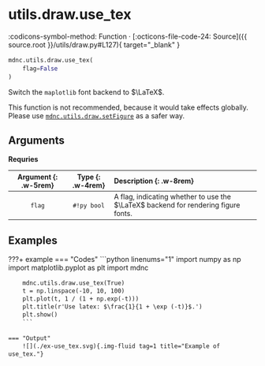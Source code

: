 # utils.draw.use_tex

:codicons-symbol-method: Function · [:octicons-file-code-24: Source]({{ source.root }}/utils/draw.py#L127){ target="_blank" }

```python
mdnc.utils.draw.use_tex(
    flag=False
)
```

Switch the `maplotlib` font backend to $\LaTeX$.

This function is not recommended, because it would take effects globally. Please use [`mdnc.utils.draw.setFigure`](../setFigure) as a safer way.

## Arguments

**Requries**

| Argument {: .w-5rem} | Type {: .w-4rem} | Description {: .w-8rem} |
| :------: | :-----: | :---------- |
| `flag` | `#!py bool` | A flag, indicating whether to use the $\LaTeX$ backend for rendering figure fonts. |

## Examples

???+ example
    === "Codes"
        ```python linenums="1"
        import numpy as np
        import matplotlib.pyplot as plt
        import mdnc

        mdnc.utils.draw.use_tex(True)
        t = np.linspace(-10, 10, 100)
        plt.plot(t, 1 / (1 + np.exp(-t)))
        plt.title(r'Use latex: $\frac{1}{1 + \exp (-t)}$.')
        plt.show()
        ```

    === "Output"
        ![](./ex-use_tex.svg){.img-fluid tag=1 title="Example of use_tex."}
